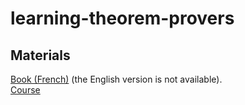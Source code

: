 # learning-theorem-provers

## Materials
[Book (French)](https://www.labri.fr/perso/casteran/CoqArt/coqartF.pdf) (the English version is not available).  
[Course](https://www.cs.cornell.edu/courses/cs3110/2018sp/)
